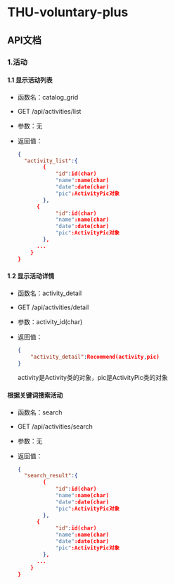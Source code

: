 # THU-voluntary-plus

## API文档

### 1.活动

#### 1.1 显示活动列表

- 函数名：catalog_grid

- GET /api/activities/list

- 参数：无

- 返回值：

  ```json
  {
  	"activity_list":{
          {
              "id":id(char)
              "name":name(char)
              "date":date(char)
              "pic":ActivityPic对象
          },
  		{
              "id":id(char)
              "name":name(char)
              "date":date(char)
              "pic":ActivityPic对象
          },
  		...
      }
  }
  ```

#### 1.2 显示活动详情

- 函数名：activity_detail

- GET /api/activities/detail

- 参数：activity_id(char)

- 返回值：

  ```json
  {
      "activity_detail":Recommend(activity,pic)
  }
  ```

  activity是Activity类的对象，pic是ActivityPic类的对象

#### 根据关键词搜索活动

- 函数名：search

- GET /api/activities/search

- 参数：无

- 返回值：

  ```json
  {
  	"search_result":{
          {
              "id":id(char)
              "name":name(char)
              "date":date(char)
              "pic":ActivityPic对象
          },
  		{
              "id":id(char)
              "name":name(char)
              "date":date(char)
              "pic":ActivityPic对象
          },
  		...
      }
  }
  ```

  